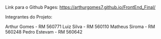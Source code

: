 Link para o Github Pages: https://arthurgomes7.github.io/FrontEnd_Final/

Integrantes do Projeto:

Arthur Gomes - RM 560771
Luiz Silva - RM 560110
Matheus Siroma - RM 560248
Pedro Estevam - RM 560642
